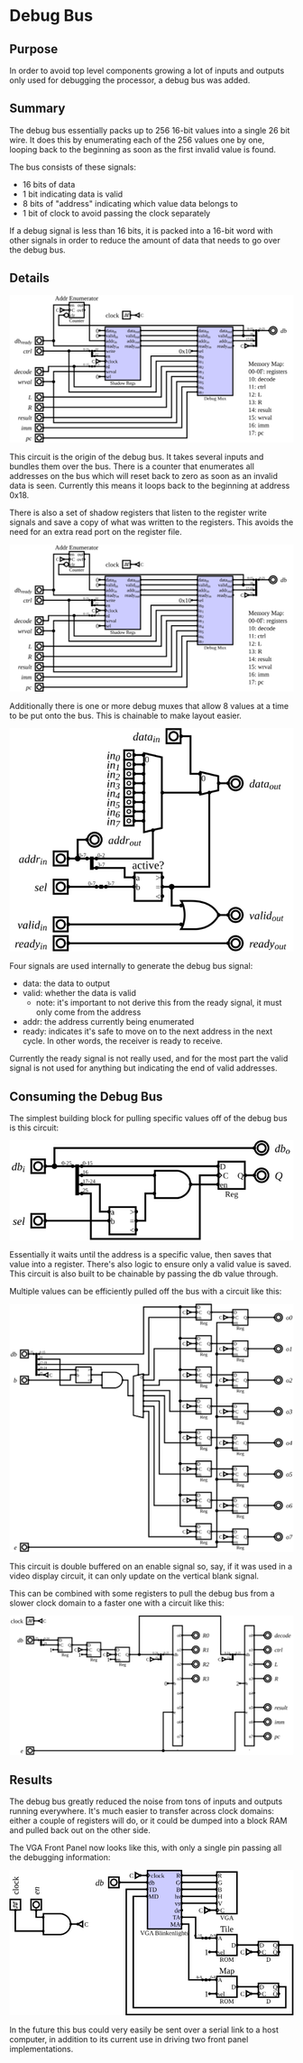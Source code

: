 # Debug Bus

## Purpose

In order to avoid top level components growing a lot of inputs and outputs only used for debugging the processor, a debug bus was added.

## Summary

The debug bus essentially packs up to 256 16-bit values into a single 26 bit wire. It does this by enumerating each of the 256 values one by one, looping back to the beginning as soon as the first invalid value is found.

The bus consists of these signals:

- 16 bits of data
- 1 bit indicating data is valid
- 8 bits of "address" indicating which value data belongs to
- 1 bit of clock to avoid passing the clock separately

If a debug signal is less than 16 bits, it is packed into a 16-bit word with other signals in order to reduce the amount of data that needs to go over the debug bus.

## Details

![Circuit Diagram for the Debug Bus](./img/debugbus.svg)

This circuit is the origin of the debug bus. It takes several inputs and bundles them over the bus. There is a counter that enumerates all addresses on the bus which will reset back to zero as soon as an invalid data is seen. Currently this means it loops back to the beginning at address 0x18.

There is also a set of shadow registers that listen to the register write signals and save a copy of what was written to the registers. This avoids the need for an extra read port on the register file.

![Circuit Diagram for the Shadow Registers](./img/debugbus.svg)

Additionally there is one or more debug muxes that allow 8 values at a time to be put onto the bus. This is chainable to make layout easier.

![Circuit Diagram for the Debug Mux](./img/debugmux.svg)

Four signals are used internally to generate the debug bus signal:

- data: the data to output
- valid: whether the data is valid
  - note: it's important to not derive this from the ready signal, it must only come from the address
- addr: the address currently being enumerated
- ready: indicates it's safe to move on to the next address in the next cycle. In other words, the receiver is ready to receive.

Currently the ready signal is not really used, and for the most part the valid signal is not used for anything but indicating the end of valid addresses.

## Consuming the Debug Bus

The simplest building block for pulling specific values off of the debug bus is this circuit:

![Circuit Diagram for Debug Values](./img/debugval.svg)

Essentially it waits until the address is a specific value, then saves that value into a register. There's also logic to ensure only a valid value is saved. This circuit is also built to be chainable by passing the db value through.

Multiple values can be efficiently pulled off the bus with a circuit like this:

![Circuit Diagram for Debug Register Copy](./img/debugregcopy.svg)

This circuit is double buffered on an enable signal so, say, if it was used in a video display circuit, it can only update on the vertical blank signal.

This can be combined with some registers to pull the debug bus from a slower clock domain to a faster one with a circuit like this:

![Circuit Diagram for Debug Copy](./img/debugcopy.svg)

## Results

The debug bus greatly reduced the noise from tons of inputs and outputs running everywhere. It's much easier to transfer across clock domains: either a couple of registers will do, or it could be dumped into a block RAM and pulled back out on the other side.

The VGA Front Panel now looks like this, with only a single pin passing all the debugging information:

![Circuit Diagram for VGA Front Panel](./img/vga_frontpanel.svg)

In the future this bus could very easily be sent over a serial link to a host computer, in addition to its current use in driving two front panel implementations.
